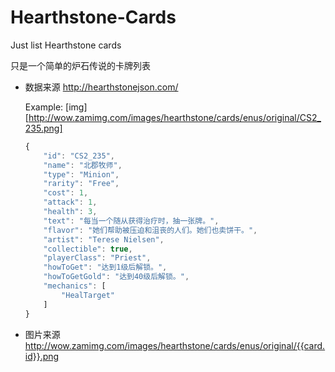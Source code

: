 # Hearthstone-Cards
Just list Hearthstone cards

只是一个简单的炉石传说的卡牌列表

- 数据来源
  http://hearthstonejson.com/
  
  Example: 
  [img][http://wow.zamimg.com/images/hearthstone/cards/enus/original/CS2_235.png]
  ```javascript
  {
      "id": "CS2_235",
      "name": "北郡牧师",
      "type": "Minion",
      "rarity": "Free",
      "cost": 1,
      "attack": 1,
      "health": 3,
      "text": "每当一个随从获得治疗时，抽一张牌。",
      "flavor": "她们帮助被压迫和沮丧的人们。她们也卖饼干。",
      "artist": "Terese Nielsen",
      "collectible": true,
      "playerClass": "Priest",
      "howToGet": "达到1级后解锁。",
      "howToGetGold": "达到40级后解锁。",
      "mechanics": [
          "HealTarget"
      ]
  }
  ```
  
- 图片来源
  http://wow.zamimg.com/images/hearthstone/cards/enus/original/{{card.id}}.png
  
  
